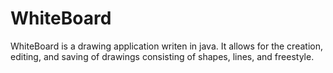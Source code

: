 # WhiteBoard
WhiteBoard is a drawing application writen in java. It allows for the creation, editing, and saving of drawings consisting of shapes, lines, and freestyle.
